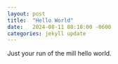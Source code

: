 ```yaml
---
layout: post
title:  "Hello World"
date:   2024-08-11 08:18:00 -0600
categories: jekyll update
---
```

Just your run of the mill hello world.